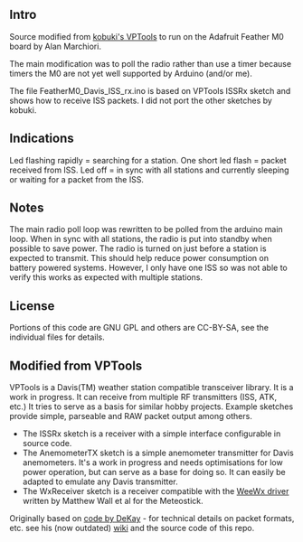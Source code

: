 Intro
-----
Source modified from [kobuki's VPTools](https://github.com/kobuki/VPTools) to run on the Adafruit Feather M0 board by Alan Marchiori.

The main modification was to poll the radio rather than use a timer because timers the M0 are not yet well supported by Arduino (and/or me).

The file FeatherM0_Davis_ISS_rx.ino is based on VPTools ISSRx sketch and shows how to receive ISS packets. I did not port the other sketches by kobuki.

Indications
-----------
Led flashing rapidly = searching for a station.
One short led flash = packet received from ISS.
Led off = in sync with all stations and currently sleeping or waiting for a packet from the ISS.

Notes
-------------
The main radio poll loop was rewritten to be polled from the arduino main loop. When in sync with all stations, the radio is put into standby when possible to save power. The radio is turned on just before a station is expected to transmit. This should help reduce power consumption on battery powered systems. However, I only have one ISS so was not able to verify this works as expected with multiple stations.

License
-------
Portions of this code are GNU GPL and others are CC-BY-SA, see the individual files for details.

Modified from VPTools
-------

VPTools is a Davis(TM) weather station compatible transceiver library. It is a work in progress. It can receive from multiple RF transmitters (ISS, ATK, etc.) It tries to serve as a basis for similar hobby projects. Example sketches provide simple, parseable and RAW packet output among others.

* The ISSRx sketch is a receiver with a simple interface configurable in source code.
* The AnemometerTX sketch is a simple anemometer transmitter for Davis anemometers. It's a work in progress and needs optimisations for low power operation, but can serve as a base for doing so. It can easily be adapted to emulate any Davis transmitter.
* The WxReceiver sketch is a receiver compatible with the [WeeWx driver](https://github.com/matthewwall/weewx-meteostick) written by Matthew Wall et al for the Meteostick.

Originally based on [code by DeKay](https://github.com/dekay/DavisRFM69) - for technical details on packet formats, etc. see his (now outdated) [wiki](https://github.com/dekay/DavisRFM69/wiki) and the source code of this repo.
